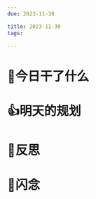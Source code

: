```yaml
---
due: 2023-11-30 

title: 2023-11-30
tags:

---
```




# 📖今日干了什么












# 👍明天的规划

















# 🍏反思








# 📖闪念